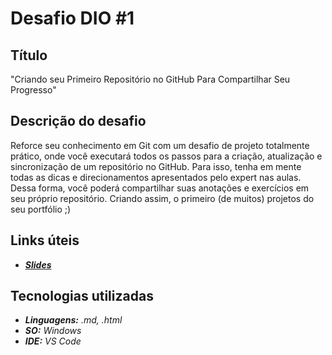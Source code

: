 # Desafio DIO #1

## Título

"Criando seu Primeiro Repositório no GitHub Para Compartilhar Seu Progresso"

## Descrição do desafio

Reforce seu conhecimento em Git com um desafio de projeto totalmente prático, onde você executará todos os passos para a criação, atualização e sincronização de um repositório no GitHub. Para isso, tenha em mente todas as dicas e direcionamentos apresentados pelo expert nas aulas. Dessa forma, você poderá compartilhar suas anotações e exercícios em seu próprio repositório. Criando assim, o primeiro (de muitos) projetos do seu portfólio ;)

## Links úteis

- <a href="https://drive.google.com/file/d/1IZu0qohv1JOmxjEra1lknDiiStU68bl4/view" target="_blank"><strong><em>Slides</em></strong></a>

## Tecnologias utilizadas

- <em><strong>Linguagens:</strong> .md, .html</em>
- <em><strong>SO:</strong> Windows</em>
- <em><strong>IDE:</strong> VS Code</em>
